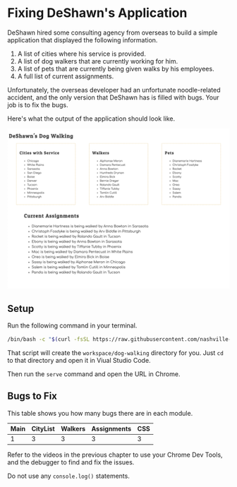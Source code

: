 # Fixing DeShawn's Application

DeShawn hired some consulting agency from overseas to build a simple application that displayed the following information.

1. A list of cities where his service is provided.
1. A list of dog walkers that are currently working for him.
1. A list of pets that are currently being given walks by his employees.
1. A full list of current assignments.

Unfortunately, the overseas developer had an unfortunate noodle-related accident, and the only version that DeShawn has is filled with bugs. Your job is to fix the bugs.

Here's what the output of the application should look like.

![](./images/deshawn-final.png)

## Setup

Run the following command in your terminal.

```sh
/bin/bash -c "$(curl -fsSL https://raw.githubusercontent.com/nashville-software-school/client-side-mastery/cohort-50/book-3-deshawns-dog-walking/chapters/scripts/deshawn-setup.sh)"
```

That script will create the `workspace/dog-walking` directory for you. Just `cd` to that directory and open it in Viual Studio Code.

Then run the `serve` command and open the URL in Chrome.

## Bugs to Fix

This table shows you how many bugs there are in each module.

| Main | CityList | Walkers | Assignments | CSS |
|---|---|---|---|---|
| 1 | 3 | 3 | 3 | 3 |

Refer to the videos in the previous chapter to use your Chrome Dev Tools, and the debugger to find and fix the issues.

Do not use any `console.log()` statements.